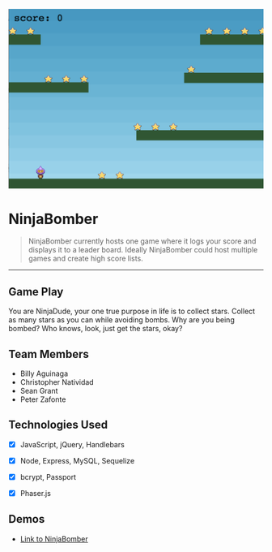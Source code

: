![NinjaBomber](https://raw.githubusercontent.com/baguinaga/Project-2/master/public/images/ingameScreenshot.png)

# NinjaBomber

> NinjaBomber currently hosts one game where it logs your score and displays it to a leader board. Ideally NinjaBomber could host multiple games and create high score lists.
---

## Game Play

You are NinjaDude, your one true purpose in life is to collect stars. Collect as many stars as you can while avoiding bombs. Why are you being bombed? Who knows, look, just get the stars, okay?

## Team Members

- Billy Aguinaga
- Christopher Natividad
- Sean Grant
- Peter Zafonte


## Technologies Used

- [x] JavaScript, jQuery, Handlebars

- [x] Node, Express, MySQL, Sequelize

- [x] bcrypt, Passport

- [x] Phaser.js


## Demos
- [Link to NinjaBomber](https://possessed-village-73477.herokuapp.com/)
